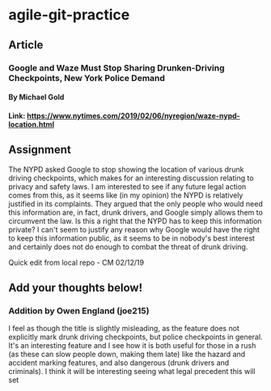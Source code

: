 # agile-git-practice

## Article

### Google and Waze Must Stop Sharing Drunken-Driving Checkpoints, New York Police Demand
#### By Michael Gold
#### Link: https://www.nytimes.com/2019/02/06/nyregion/waze-nypd-location.html

## Assignment

The NYPD asked Google to stop showing the location of various drunk driving checkpoints, which makes for an interesting discussion relating to privacy and safety laws. I am interested to see if any future legal action comes from this, as it seems like (in my opinion) the NYPD is relatively justified in its complaints. They argued that the only people who would need this information are, in fact, drunk drivers, and Google simply allows them to circumvent the law. Is this a right that the NYPD has to keep this information private? I can't seem to justify any reason why Google would have the right to keep this information public, as it seems to be in nobody's best interest and certainly does not do enough to combat the threat of drunk driving.

Quick edit from local repo - CM 02/12/19
## Add your thoughts below!

### Addition by Owen England (joe215)

I feel as though the title is slightly misleading, as the feature does not explicitly mark drunk driving checkpoints, but police checkpoints in general. It's an interesting feature and I see how it is both useful for those in a rush (as these can slow people down, making them late) like the hazard and accident marking features, and also dangerous (drunk drivers and criminals). I think it will be interesting seeing what legal precedent this will set
